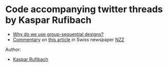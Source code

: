 # Code accompanying twitter threads by Kaspar Rufibach

* [Why do we use group-sequential designs?](https://numbersman77.github.io/twitter/20201111_GSD/GSD.html)
* [Commentary](https://numbersman77.github.io/twitter/20210927_NZZ_impfen/impfen_kantone.html) on [this article](https://www.nzz.ch/schweiz/corona-in-der-schweiz-je-mehr-impfungen-desto-weniger-faelle-ld.1646731) in Swiss newspaper [NZZ](https://www.nzz.ch)

Author: 

* [Kaspar Rufibach](mailto:kaspar.rufibach@gmail.com)
